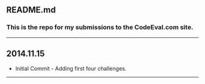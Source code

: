 ## README.md
### This is the repo for my submissions to the CodeEval.com site.
---
## 2014.11.15
- Initial Commit - Adding first four challenges.
---